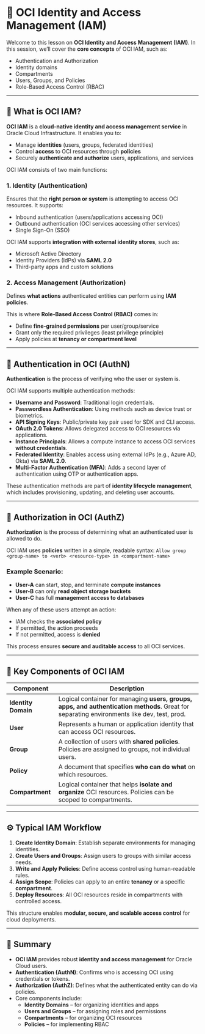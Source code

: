 # 🔐 OCI Identity and Access Management (IAM)

Welcome to this lesson on **OCI Identity and Access Management (IAM)**. In this session, we’ll cover the **core concepts** of OCI IAM, such as:

- Authentication and Authorization
- Identity domains
- Compartments
- Users, Groups, and Policies
- Role-Based Access Control (RBAC)

---

## 📘 What is OCI IAM?

**OCI IAM** is a **cloud-native identity and access management service** in Oracle Cloud Infrastructure. It enables you to:

- Manage **identities** (users, groups, federated identities)
- Control **access** to OCI resources through **policies**
- Securely **authenticate and authorize** users, applications, and services

OCI IAM consists of two main functions:

### 1. Identity (Authentication)
Ensures that the **right person or system** is attempting to access OCI resources. It supports:
- Inbound authentication (users/applications accessing OCI)
- Outbound authentication (OCI services accessing other services)
- Single Sign-On (SSO)

OCI IAM supports **integration with external identity stores**, such as:
- Microsoft Active Directory
- Identity Providers (IdPs) via **SAML 2.0**
- Third-party apps and custom solutions

### 2. Access Management (Authorization)
Defines **what actions** authenticated entities can perform using **IAM policies**.

This is where **Role-Based Access Control (RBAC)** comes in:
- Define **fine-grained permissions** per user/group/service
- Grant only the required privileges (least privilege principle)
- Apply policies at **tenancy or compartment level**

---

## 🔑 Authentication in OCI (AuthN)

**Authentication** is the process of verifying who the user or system is.

OCI IAM supports multiple authentication methods:

- **Username and Password**: Traditional login credentials.
- **Passwordless Authentication**: Using methods such as device trust or biometrics.
- **API Signing Keys**: Public/private key pair used for SDK and CLI access.
- **OAuth 2.0 Tokens**: Allows delegated access to OCI resources via applications.
- **Instance Principals**: Allows a compute instance to access OCI services **without credentials**.
- **Federated Identity**: Enables access using external IdPs (e.g., Azure AD, Okta) via **SAML 2.0**.
- **Multi-Factor Authentication (MFA)**: Adds a second layer of authentication using OTP or authentication apps.

These authentication methods are part of **identity lifecycle management**, which includes provisioning, updating, and deleting user accounts.

---

## 🛂 Authorization in OCI (AuthZ)

**Authorization** is the process of determining what an authenticated user is allowed to do.

OCI IAM uses **policies** written in a simple, readable syntax:
`Allow group <group-name> to <verb> <resource-type> in <compartment-name>`


### Example Scenario:
- **User-A** can start, stop, and terminate **compute instances**
- **User-B** can only **read object storage buckets**
- **User-C** has full **management access to databases**

When any of these users attempt an action:
- IAM checks the **associated policy**
- If permitted, the action proceeds
- If not permitted, access is **denied**

This process ensures **secure and auditable access** to all OCI services.

---

## 🧱 Key Components of OCI IAM

| Component           | Description                                                                 |
|---------------------|-----------------------------------------------------------------------------|
| **Identity Domain** | Logical container for managing **users, groups, apps, and authentication methods**. Great for separating environments like dev, test, prod. |
| **User**            | Represents a human or application identity that can access OCI resources.   |
| **Group**           | A collection of users with **shared policies**. Policies are assigned to groups, not individual users. |
| **Policy**          | A document that specifies **who can do what** on which resources.           |
| **Compartment**     | Logical container that helps **isolate and organize** OCI resources. Policies can be scoped to compartments. |

---

## ⚙️ Typical IAM Workflow

1. **Create Identity Domain**: Establish separate environments for managing identities.
2. **Create Users and Groups**: Assign users to groups with similar access needs.
3. **Write and Apply Policies**: Define access control using human-readable rules.
4. **Assign Scope**: Policies can apply to an entire **tenancy** or a specific **compartment**.
5. **Deploy Resources**: All OCI resources reside in compartments with controlled access.

This structure enables **modular, secure, and scalable access control** for cloud deployments.

---

## 🧾 Summary

- **OCI IAM** provides robust **identity and access management** for Oracle Cloud users.
- **Authentication (AuthN)**: Confirms who is accessing OCI using credentials or tokens.
- **Authorization (AuthZ)**: Defines what the authenticated entity can do via policies.
- Core components include:
  - **Identity Domains** – for organizing identities and apps
  - **Users and Groups** – for assigning roles and permissions
  - **Compartments** – for organizing OCI resources
  - **Policies** – for implementing RBAC

